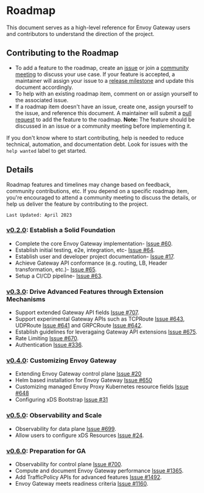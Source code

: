 # Roadmap

This document serves as a high-level reference for Envoy Gateway users and contributors to understand the direction of
the project.

## Contributing to the Roadmap

- To add a feature to the roadmap, create an [issue][issue] or join a [community meeting][meeting] to discuss your use
  case. If your feature is accepted, a maintainer will assign your issue to a [release milestone][milestones] and update
  this document accordingly.
- To help with an existing roadmap item, comment on or assign yourself to the associated issue.
- If a roadmap item doesn't have an issue, create one, assign yourself to the issue, and reference this document. A
  maintainer will submit a [pull request][PR] to add the feature to the roadmap. __Note:__ The feature should be
  discussed in an issue or a community meeting before implementing it.

If you don't know where to start contributing, help is needed to reduce technical, automation, and documentation debt.
Look for issues with the `help wanted` label to get started.

## Details

Roadmap features and timelines may change based on feedback, community contributions, etc. If you depend on a specific
roadmap item, you're encouraged to attend a community meeting to discuss the details, or help us deliver the feature by
contributing to the project.

`Last Updated: April 2023`

### [v0.2.0][v0.2.0]: Establish a Solid Foundation

- Complete the core Envoy Gateway implementation- [Issue #60][60].
- Establish initial testing, e2e, integration, etc- [Issue #64][64].
- Establish user and developer project documentation- [Issue #17][17].
- Achieve Gateway API conformance (e.g. routing, LB, Header transformation, etc.)- [Issue #65][65].
- Setup a CI/CD pipeline- [Issue #63][63].

### [v0.3.0][v0.3.0]: Drive Advanced Features through Extension Mechanisms

- Support extended Gateway API fields [Issue #707][707].
- Support experimental Gateway APIs such as TCPRoute [Issue #643][643], UDPRoute [Issue #641][641] and GRPCRoute [Issue #642][642].
- Establish guidelines for leveragaing Gateway API extensions [Issue #675][675].
- Rate Limiting [Issue #670][670].
- Authentication [Issue #336][336].

### [v0.4.0][v0.4.0]: Customizing Envoy Gateway

- Extending Envoy Gateway control plane [Issue #20][20]
- Helm based installation for Envoy Gateway [Issue #650][650]
- Customizing managed Envoy Proxy Kubernetes resource fields [Issue #648][648] 
- Configuring xDS Bootstrap [Issue #31][31]

### [v0.5.0][v0.5.0]: Observability and Scale

- Observability for data plane [Issue #699][699].
- Allow users to configure xDS Resources [Issue #24][24].

### [v0.6.0][v0.6.0]: Preparation for GA

- Observability for control plane [Issue #700][700].
- Compute and document Envoy Gateway performance [Issue #1365][1365].
- Add TrafficPolicy APIs for advanced features [Issue #1492][1492].
- Envoy Gateway meets readiness criteria [Issue #1160][1160]. 

[issue]: https://github.com/envoyproxy/gateway/issues
[meeting]: https://docs.google.com/document/d/1leqwsHX8N-XxNEyTflYjRur462ukFxd19Rnk3Uzy55I/edit?usp=sharing
[pr]: https://github.com/envoyproxy/gateway/compare
[milestones]: https://github.com/envoyproxy/gateway/milestones
[v0.2.0]: https://github.com/envoyproxy/gateway/milestone/1
[v0.3.0]: https://github.com/envoyproxy/gateway/milestone/7
[v0.4.0]: https://github.com/envoyproxy/gateway/milestone/12
[v0.5.0]: https://github.com/envoyproxy/gateway/milestone/13
[v0.6.0]: https://github.com/envoyproxy/gateway/milestone/15
[17]: https://github.com/envoyproxy/gateway/issues/17
[20]: https://github.com/envoyproxy/gateway/issues/20
[24]: https://github.com/envoyproxy/gateway/issues/24
[31]: https://github.com/envoyproxy/gateway/issues/31
[60]: https://github.com/envoyproxy/gateway/issues/60
[63]: https://github.com/envoyproxy/gateway/issues/63
[64]: https://github.com/envoyproxy/gateway/issues/64
[65]: https://github.com/envoyproxy/gateway/issues/65
[336]: https://github.com/envoyproxy/gateway/issues/336
[641]: https://github.com/envoyproxy/gateway/issues/641
[642]: https://github.com/envoyproxy/gateway/issues/642
[648]: https://github.com/envoyproxy/gateway/issues/648
[650]: https://github.com/envoyproxy/gateway/issues/650
[643]: https://github.com/envoyproxy/gateway/issues/643
[670]: https://github.com/envoyproxy/gateway/issues/670
[675]: https://github.com/envoyproxy/gateway/issues/675
[699]: https://github.com/envoyproxy/gateway/issues/699
[700]: https://github.com/envoyproxy/gateway/issues/700
[707]: https://github.com/envoyproxy/gateway/issues/707
[1160]: https://github.com/envoyproxy/gateway/issues/1160
[1365]: https://github.com/envoyproxy/gateway/issues/1365
[1492]: https://github.com/envoyproxy/gateway/issues/1492
